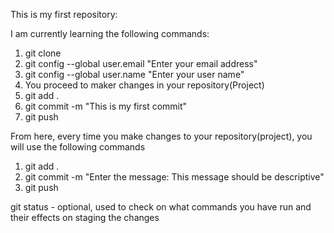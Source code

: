 This is my first repository:

I am currently learning the following commands:
1. git clone
2. git config --global user.email "Enter your email address"
3. git config --global user.name "Enter your user name"
4. You proceed to maker changes in your repository(Project)
5. git add .
6. git commit -m "This is my first commit"
7. git push

From here, every time you make changes to your repository(project), you will use the following commands
1. git add .
2. git commit -m "Enter the message: This message should be descriptive"
3. git push

git status - optional, used to check on what commands you have run and their effects on staging the changes